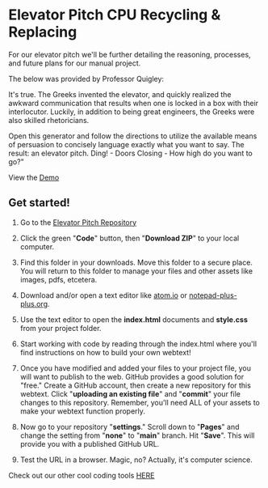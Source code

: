 # Elevator Pitch CPU Recycling & Replacing

For our elevator pitch we'll be further detailing the reasoning, processes, and future plans for our manual project.

The below was provided by Professor Quigley:

It's true. The Greeks invented the elevator, and quickly realized the awkward communication that results when one is locked in a box with their interlocutor. Luckily, in addition to being great engineers, the Greeks were also skilled rhetoricians.

Open this generator and follow the directions to utilize the available means of persuasion to concisely language exactly what you want to say. The result: an elevator pitch. Ding! - Doors Closing - How high do you want to go?"

View the [Demo](https://open-fuego.github.io/elevator-pitch-generator)


## Get started!

1. Go to the [Elevator Pitch Repository](https://github.com/Open-Fuego/elevator-pitch-generator)

2. Click the green "**Code**" button, then "**Download ZIP**" to your local computer.

3. Find this folder in your downloads. Move this folder to a secure place. You will return to this folder to manage your files and other assets like images, pdfs, etcetera.

4. Download and/or open a text editor like [atom.io](https://atom.io) or [notepad-plus-plus.org](notepad-plus-plus.org).

5. Use the text editor to open the **index.html** documents and **style.css** from your project folder.  

6. Start working with code by reading through the index.html where you'll find instructions on how to build your own webtext!

7. Once you have modified and added your files to your project file, you will want to publish to the web. GitHub provides a good solution for "free." Create a GitHub account, then create a new repository for this webtext. Click  "**uploading an existing file**" and "**commit**" your file changes to this repository. Remember, you'll need ALL of your assets to make your webtext function properly.

8. Now go to your repository "**settings**." Scroll down to "**Pages**" and change the setting from "**none**" to "**main**" branch. Hit "**Save**". This will provide you with a published GitHub URL.

9. Test the URL in a browser. Magic, no? Actually, it's computer science.  


Check out our other cool coding tools [HERE](https://open-fuego.github.io/Open-Fuego-Coding-Tools/)
